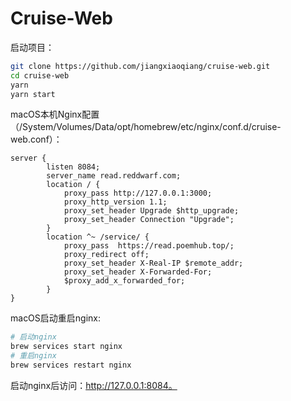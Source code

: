 # Cruise-Web

启动项目：

```bash
git clone https://github.com/jiangxiaoqiang/cruise-web.git
cd cruise-web
yarn 
yarn start
```

macOS本机Nginx配置（/System/Volumes/Data/opt/homebrew/etc/nginx/conf.d/cruise-web.conf）：

```
server {
        listen 8084;
        server_name read.reddwarf.com;
        location / {
            proxy_pass http://127.0.0.1:3000;
            proxy_http_version 1.1;
            proxy_set_header Upgrade $http_upgrade;
            proxy_set_header Connection "Upgrade";
        }
        location ^~ /service/ {
            proxy_pass  https://read.poemhub.top/;
            proxy_redirect off;
            proxy_set_header X-Real-IP $remote_addr;
            proxy_set_header X-Forwarded-For;
            $proxy_add_x_forwarded_for;
        }
}
```

macOS启动重启nginx:

```bash
# 启动nginx
brew services start nginx
# 重启nginx
brew services restart nginx
```

启动nginx后访问：http://127.0.0.1:8084。
